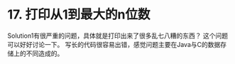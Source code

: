 # 17. 打印从1到最大的n位数

Solution1有很严重的问题，具体就是打印出来了很多乱七八糟的东西？
这个问题可以好好讨论一下。
写长的代码很容易出错，感觉问题主要在Java与C的数据存储上的不同造成的。

 